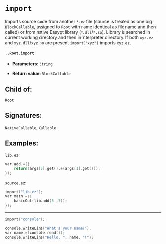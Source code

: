 # `import`

Imports source code from another `*.ez` file (source is treated as one big `BlockCallable`, assigned to `Root` with name identical as file name and then called) or from native Easypt library (`*.dll`/`*.so`). Library is searched in current working directory and then in interpreter directory. If both `xyz.ez` and `xyz.dll`/`xyz.so` are present `import("xyz")` imports `xyz.ez`.

#### `..Root.import`

* **Parameters:** `String`

* **Return value:** `BlockCallable`

## Child of:

[`Root`](docs..Root.md)

## Signatures:

`NativeCallable`, `Callable`

## Examples:

`lib.ez`:

```c
var add.=({
    return(args[0].get().+(args[1].get()));
});
```

`source.ez`:

```c
import("lib.ez");
var main.=({
    basicOut(lib.add(5 ,7));
});
```

---

```c
import("console");

console.writeLine("What's your name?");
var name.=(console.read());
console.writeLine("Hello, ", name, "!");
```
